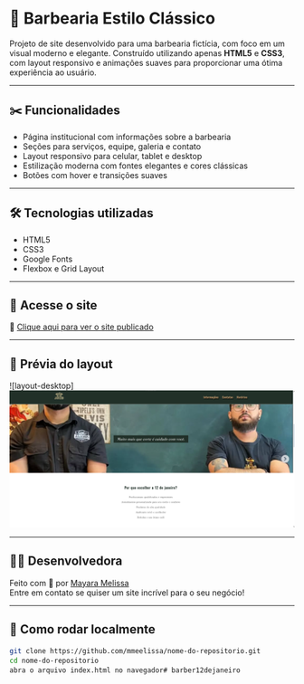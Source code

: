 # 💈 Barbearia Estilo Clássico

Projeto de site desenvolvido para uma barbearia fictícia, com foco em um visual moderno e elegante. Construído utilizando apenas **HTML5** e **CSS3**, com layout responsivo e animações suaves para proporcionar uma ótima experiência ao usuário.


---

## ✂️ Funcionalidades

- Página institucional com informações sobre a barbearia
- Seções para serviços, equipe, galeria e contato
- Layout responsivo para celular, tablet e desktop
- Estilização moderna com fontes elegantes e cores clássicas
- Botões com hover e transições suaves

---

## 🛠️ Tecnologias utilizadas

- HTML5
- CSS3
- Google Fonts
- Flexbox e Grid Layout

---

## 🔗 Acesse o site

📍 [Clique aqui para ver o site publicado](https://barber12dejaneiro.vercel.app)  

---

## 📸 Prévia do layout

![layout-desktop]![alt text](image.png)

---

## 👩‍💻 Desenvolvedora

Feito com 💙 por [Mayara Melissa](https://github.com/mmeelissa)  
Entre em contato se quiser um site incrível para o seu negócio!

---

## 📁 Como rodar localmente

```bash
git clone https://github.com/mmeelissa/nome-do-repositorio.git
cd nome-do-repositorio
abra o arquivo index.html no navegador# barber12dejaneiro